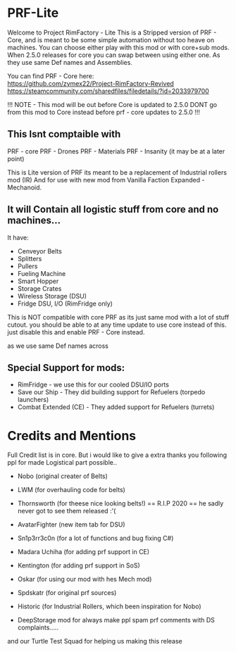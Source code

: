 # PRF-Lite
Welcome to Project RimFactory - Lite
This is a Stripped version of PRF - Core, and is meant to be some simple automation without too heave on machines.
You can choose either play with this mod or with core+sub mods.
When 2.5.0 releases for core you can swap between using either one.
As they use same Def names and Assemblies.

You can find PRF - Core here:  
https://github.com/zymex22/Project-RimFactory-Revived  
https://steamcommunity.com/sharedfiles/filedetails/?id=2033979700  

  !!! NOTE - This mod will be out before Core is updated to 2.5.0 DONT go from this mod to Core instead before prf - core updates to 2.5.0 !!!
 ## This Isnt comptaible with
  PRF - core
  PRF - Drones
  PRF - Materials
  PRF - Insanity
  (it may be at a later point)

 This is Lite version of PRF its meant to be a replacement of Industrial rollers mod (IR)
 And for use with new mod from Vanilla Faction Expanded - Mechanoid.

## It will Contain all logistic stuff from core and no machines...
 It have:
 - Cenveyor Belts
 - Splitters
 - Pullers
 - Fueling Machine
 - Smart Hopper
 - Storage Crates
 - Wireless Storage (DSU)
 - Fridge DSU, I/O (RimFridge only)


 This is NOT compatible with core PRF as its just same mod with a lot of stuff cutout.
 you should be able to at any time update to use core instead of this.
 just disable this and enable PRF - Core instead.

 as we use same Def names across
 
 ## Special Support for mods:
 - RimFridge - we use this for our cooled DSU/IO ports
 - Save our Ship - They did building support for Refuelers (torpedo launchers)
 - Combat Extended (CE) - They added support for Refuelers (turrets)
 
 # Credits and Mentions
Full Credit list is in core.
But i would like to give a extra thanks you following ppl for made Logistical part possible..

- Nobo (original creater of Belts)
- LWM (for overhauling code for belts)
- Thornsworth (for theese nice looking belts!)
== R.I.P 2020 == he sadly never got to see them released :'(
- AvatarFighter (new item tab for DSU)
- Sn1p3rr3c0n (for a lot of functions and bug fixing C#)
- Madara Uchiha (for adding prf support in CE)
- Kentington (for adding prf support in SoS)
- Oskar (for using our mod with hes Mech mod)
- Spdskatr (for original prf sources)
- Historic (for Industrial Rollers, which been inspiration for Nobo)

- DeepStorage mod for always make ppl spam prf comments with DS complaints.....


and our Turtle Test Squad for helping us making this release
